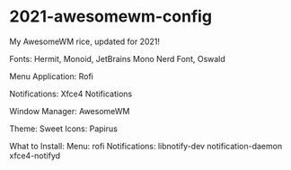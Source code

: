 # 2021-awesomewm-config
My AwesomeWM rice, updated for 2021!

Fonts:
Hermit, Monoid, JetBrains Mono Nerd Font, Oswald

Menu Application: Rofi

Notifications: Xfce4 Notifications

Window Manager: AwesomeWM

Theme: Sweet
Icons: Papirus

What to Install:
Menu: rofi
Notifications: libnotify-dev notification-daemon xfce4-notifyd
